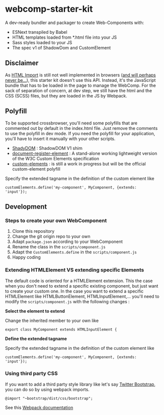 # webcomp-starter-kit
A dev-ready bundler and packager to create Web-Components with:
- ESNext transpiled by Babel
- HTML templates loaded from *.html file into your JS
- Sass styles loaded to your JS
- The spec v1 of ShadowDom and CustomElement

## Disclaimer
As [HTML Import](https://developer.mozilla.org/en-US/docs/Web/Web_Components/HTML_Imports) is still not well implemented in browsers ([and will perhaps never be...](https://hacks.mozilla.org/2015/06/the-state-of-web-components)), this starter kit doesn't use this API. Instead, it's the JavaScript bundle that has to be loaded in the page to manage the WebComp.
For the sack of separation of concern, at dev step, we still have the html and the CSS (SCSS) files, but they are loaded in the JS by Webpack.

## Polyfill
To be supported crossbrowser, you'll need some polyfills that are commented out by default in the index.html file.
Just remove the comments to use the polyfill in dev mode.
If you need the polyfill for your application, you'll have to insert it manually with your other scripts.

- [ShadyDOM](https://github.com/webcomponents/shadydom) : ShadowDOM V1 shim
- [document-register-element](https://github.com/WebReflection/document-register-element) : A stand-alone working lightweight version of the W3C Custom Elements specification
- [custom-elements](https://github.com/webcomponents/custom-elements) : is still a work in progress but will be the official custom-element polyfill

Specify the extended tagname in the definition of the custom element like

```customElements.define('my-component', MyComponent, {extends: 'input'});```

## Development

### Steps to create your own WebComponent
1. Clone this repository
1. Change the git origin repo to your own
1. Adapt ```package.json``` according to your WebComponent
1. Rename the class in the ```scripts/component.js```
1. Adapt the ```CustomElements.define``` in the ```scripts/component.js```
1. Happy coding

### Extending HTMLElement VS extending specific Elements
The default code is oriented for a HTMLElement extension. This the case when you don't need to extend a specific existing component, but just want to create your custom one.
In the case you want to extend a specific HTMLElement like HTMLButtonElement, HTMLInputElement,... you'll need to modify the ```scripts/component.js``` with the following changes :

**Select the element to extend**

Change the inherited member to your own like

```export class MyComponent extends HTMLInputElement {```

**Define the extended tagname**

Specify the extended tagname in the definition of the custom element like

```customElements.define('my-component', MyComponent, {extends: 'input'});```



### Using third party CSS
If you want to add a third party style library like let's say [Twitter Bootstrap](https://getbootstrap.com/), you can do so by using webpack imports.

```@import "~bootstrap/dist/css/bootstrap";```

See this [Webpack documentation](https://github.com/webpack-contrib/sass-loader#imports)
